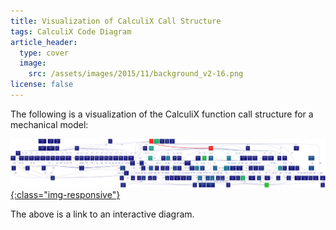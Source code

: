 ```yaml
---
title: Visualization of CalculiX Call Structure
tags: CalculiX Code Diagram
article_header:
  type: cover
  image: 
    src: /assets/images/2015/11/background_v2-16.png
license: false
---
```


The following is a visualization of the CalculiX function call structure for a mechanical model:

[![CallGrind.svg](/assets/images/calculix/complexbeam.ccx_callgrind.svg){:class="img-responsive"}](/CalculiX-Call-Structure.html)

The above is a link to an interactive diagram.
